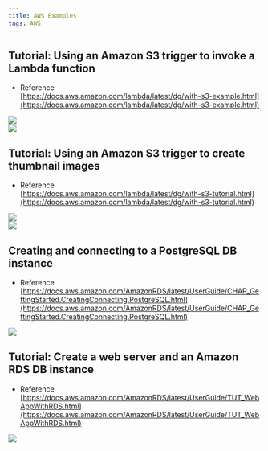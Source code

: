 ```yaml
---
title: AWS Examples
tags: AWS
---
```


<!--more-->

## Tutorial: Using an Amazon S3 trigger to invoke a Lambda function
- Reference \
[https://docs.aws.amazon.com/lambda/latest/dg/with-s3-example.html](https://docs.aws.amazon.com/lambda/latest/dg/with-s3-example.html)

![](https://docs.aws.amazon.com/images/lambda/latest/dg/images/services-s3-example/s3_tut_config.png) \
![](https://docs.aws.amazon.com/images/lambda/latest/dg/images/services-s3-example/s3trigger_tut_steps1.png)


## Tutorial: Using an Amazon S3 trigger to create thumbnail images
- Reference \
[https://docs.aws.amazon.com/lambda/latest/dg/with-s3-tutorial.html](https://docs.aws.amazon.com/lambda/latest/dg/with-s3-tutorial.html)

![](https://docs.aws.amazon.com/images/lambda/latest/dg/images/services-s3-tutorial/s3thumb_tut_resources.png) \
![](https://docs.aws.amazon.com/images/lambda/latest/dg/images/services-s3-tutorial/s3thumb_tut_steps1.png)

## Creating and connecting to a PostgreSQL DB instance
- Reference \
[https://docs.aws.amazon.com/AmazonRDS/latest/UserGuide/CHAP_GettingStarted.CreatingConnecting.PostgreSQL.html](https://docs.aws.amazon.com/AmazonRDS/latest/UserGuide/CHAP_GettingStarted.CreatingConnecting.PostgreSQL.html)

![](https://docs.aws.amazon.com/images/AmazonRDS/latest/UserGuide/images/getting-started-postgresql.png)

## Tutorial: Create a web server and an Amazon RDS DB instance
- Reference \
[https://docs.aws.amazon.com/AmazonRDS/latest/UserGuide/TUT_WebAppWithRDS.html](https://docs.aws.amazon.com/AmazonRDS/latest/UserGuide/TUT_WebAppWithRDS.html)

![](https://docs.aws.amazon.com/images/AmazonRDS/latest/UserGuide/images/con-VPC-sec-grp.png)

